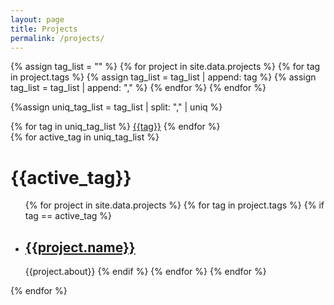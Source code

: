 ```yaml
---
layout: page
title: Projects
permalink: /projects/
---
```


{% assign tag_list = "" %}
{% for project in site.data.projects %}
    {% for tag in project.tags %}
        {% assign tag_list =  tag_list | append: tag %}
        {% assign tag_list =  tag_list | append: "," %}
        {% endfor %}
{% endfor %}

{%assign uniq_tag_list = tag_list | split: "," | uniq %}

<div id="tag-list">
    {% for tag in uniq_tag_list %}
        <a href = "#{{tag}}" class = "post-tag">{{tag}}</a>
    {% endfor %}
</div>

<div id="projects">
    {% for active_tag in uniq_tag_list %}
    <h1>{{active_tag}}</h1>
    <ul>
    {% for project in site.data.projects %}
        {% for tag in project.tags %}
            {% if tag == active_tag %}
                <li><a href="/projects/{{project.url}}/"><h2 class="tag-header" id = "{{tag}}"> {{project.name}} </h2></a></li>
                {{project.about}}
            {% endif %}
        {% endfor %}
     {% endfor %}
     </ul>
{% endfor %}
</div>




